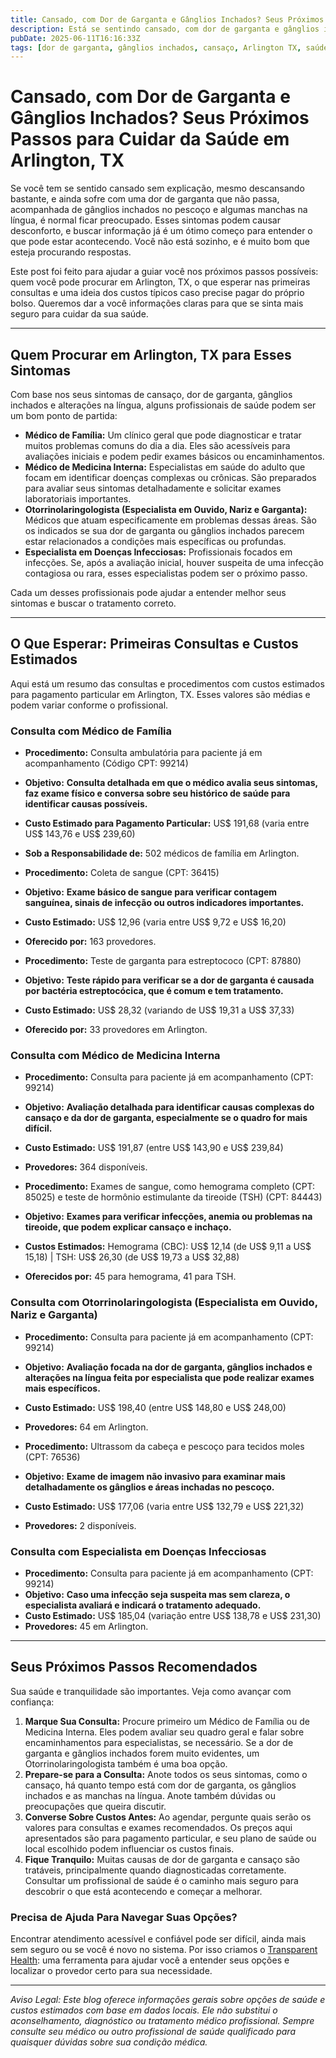 ```yaml
---
title: Cansado, com Dor de Garganta e Gânglios Inchados? Seus Próximos Passos para Cuidar da Saúde em Arlington, TX  
description: Está se sentindo cansado, com dor de garganta e gânglios inchados? Descubra quem procurar e quais custos esperar para o atendimento em Arlington, TX.  
pubDate: 2025-06-11T16:16:33Z  
tags: [dor de garganta, gânglios inchados, cansaço, Arlington TX, saúde, consulta médica, custos]  
---
```


# Cansado, com Dor de Garganta e Gânglios Inchados? Seus Próximos Passos para Cuidar da Saúde em Arlington, TX

Se você tem se sentido cansado sem explicação, mesmo descansando bastante, e ainda sofre com uma dor de garganta que não passa, acompanhada de gânglios inchados no pescoço e algumas manchas na língua, é normal ficar preocupado. Esses sintomas podem causar desconforto, e buscar informação já é um ótimo começo para entender o que pode estar acontecendo. Você não está sozinho, e é muito bom que esteja procurando respostas.  

Este post foi feito para ajudar a guiar você nos próximos passos possíveis: quem você pode procurar em Arlington, TX, o que esperar nas primeiras consultas e uma ideia dos custos típicos caso precise pagar do próprio bolso. Queremos dar a você informações claras para que se sinta mais seguro para cuidar da sua saúde.

---

## Quem Procurar em Arlington, TX para Esses Sintomas

Com base nos seus sintomas de cansaço, dor de garganta, gânglios inchados e alterações na língua, alguns profissionais de saúde podem ser um bom ponto de partida:

- **Médico de Família:** Um clínico geral que pode diagnosticar e tratar muitos problemas comuns do dia a dia. Eles são acessíveis para avaliações iniciais e podem pedir exames básicos ou encaminhamentos.  
- **Médico de Medicina Interna:** Especialistas em saúde do adulto que focam em identificar doenças complexas ou crônicas. São preparados para avaliar seus sintomas detalhadamente e solicitar exames laboratoriais importantes.  
- **Otorrinolaringologista (Especialista em Ouvido, Nariz e Garganta):** Médicos que atuam especificamente em problemas dessas áreas. São os indicados se sua dor de garganta ou gânglios inchados parecem estar relacionados a condições mais específicas ou profundas.  
- **Especialista em Doenças Infecciosas:** Profissionais focados em infecções. Se, após a avaliação inicial, houver suspeita de uma infecção contagiosa ou rara, esses especialistas podem ser o próximo passo.  

Cada um desses profissionais pode ajudar a entender melhor seus sintomas e buscar o tratamento correto.

---

## O Que Esperar: Primeiras Consultas e Custos Estimados

Aqui está um resumo das consultas e procedimentos com custos estimados para pagamento particular em Arlington, TX. Esses valores são médias e podem variar conforme o profissional.

### Consulta com Médico de Família

- **Procedimento:** Consulta ambulatória para paciente já em acompanhamento (Código CPT: 99214)  
- **Objetivo:** **Consulta detalhada em que o médico avalia seus sintomas, faz exame físico e conversa sobre seu histórico de saúde para identificar causas possíveis.**  
- **Custo Estimado para Pagamento Particular:** US$ 191,68 (varia entre US$ 143,76 e US$ 239,60)  
- **Sob a Responsabilidade de:** 502 médicos de família em Arlington.

- **Procedimento:** Coleta de sangue (CPT: 36415)  
- **Objetivo:** **Exame básico de sangue para verificar contagem sanguínea, sinais de infecção ou outros indicadores importantes.**  
- **Custo Estimado:** US$ 12,96 (varia entre US$ 9,72 e US$ 16,20)  
- **Oferecido por:** 163 provedores.

- **Procedimento:** Teste de garganta para estreptococo (CPT: 87880)  
- **Objetivo:** **Teste rápido para verificar se a dor de garganta é causada por bactéria estreptocócica, que é comum e tem tratamento.**  
- **Custo Estimado:** US$ 28,32 (variando de US$ 19,31 a US$ 37,33)  
- **Oferecido por:** 33 provedores em Arlington.

### Consulta com Médico de Medicina Interna

- **Procedimento:** Consulta para paciente já em acompanhamento (CPT: 99214)  
- **Objetivo:** **Avaliação detalhada para identificar causas complexas do cansaço e da dor de garganta, especialmente se o quadro for mais difícil.**  
- **Custo Estimado:** US$ 191,87 (entre US$ 143,90 e US$ 239,84)  
- **Provedores:** 364 disponíveis.

- **Procedimento:** Exames de sangue, como hemograma completo (CPT: 85025) e teste de hormônio estimulante da tireoide (TSH) (CPT: 84443)  
- **Objetivo:** **Exames para verificar infecções, anemia ou problemas na tireoide, que podem explicar cansaço e inchaço.**  
- **Custos Estimados:** Hemograma (CBC): US$ 12,14 (de US$ 9,11 a US$ 15,18) | TSH: US$ 26,30 (de US$ 19,73 a US$ 32,88)  
- **Oferecidos por:** 45 para hemograma, 41 para TSH.

### Consulta com Otorrinolaringologista (Especialista em Ouvido, Nariz e Garganta)

- **Procedimento:** Consulta para paciente já em acompanhamento (CPT: 99214)  
- **Objetivo:** **Avaliação focada na dor de garganta, gânglios inchados e alterações na língua feita por especialista que pode realizar exames mais específicos.**  
- **Custo Estimado:** US$ 198,40 (entre US$ 148,80 e US$ 248,00)  
- **Provedores:** 64 em Arlington.

- **Procedimento:** Ultrassom da cabeça e pescoço para tecidos moles (CPT: 76536)  
- **Objetivo:** **Exame de imagem não invasivo para examinar mais detalhadamente os gânglios e áreas inchadas no pescoço.**  
- **Custo Estimado:** US$ 177,06 (varia entre US$ 132,79 e US$ 221,32)  
- **Provedores:** 2 disponíveis.

### Consulta com Especialista em Doenças Infecciosas

- **Procedimento:** Consulta para paciente já em acompanhamento (CPT: 99214)  
- **Objetivo:** **Caso uma infecção seja suspeita mas sem clareza, o especialista avaliará e indicará o tratamento adequado.**  
- **Custo Estimado:** US$ 185,04 (variação entre US$ 138,78 e US$ 231,30)  
- **Provedores:** 45 em Arlington.

---

## Seus Próximos Passos Recomendados

Sua saúde e tranquilidade são importantes. Veja como avançar com confiança:

1. **Marque Sua Consulta:** Procure primeiro um Médico de Família ou de Medicina Interna. Eles podem avaliar seu quadro geral e falar sobre encaminhamentos para especialistas, se necessário. Se a dor de garganta e gânglios inchados forem muito evidentes, um Otorrinolaringologista também é uma boa opção.  
2. **Prepare-se para a Consulta:** Anote todos os seus sintomas, como o cansaço, há quanto tempo está com dor de garganta, os gânglios inchados e as manchas na língua. Anote também dúvidas ou preocupações que queira discutir.  
3. **Converse Sobre Custos Antes:** Ao agendar, pergunte quais serão os valores para consultas e exames recomendados. Os preços aqui apresentados são para pagamento particular, e seu plano de saúde ou local escolhido podem influenciar os custos finais.  
4. **Fique Tranquilo:** Muitas causas de dor de garganta e cansaço são tratáveis, principalmente quando diagnosticadas corretamente. Consultar um profissional de saúde é o caminho mais seguro para descobrir o que está acontecendo e começar a melhorar.

### Precisa de Ajuda Para Navegar Suas Opções?

Encontrar atendimento acessível e confiável pode ser difícil, ainda mais sem seguro ou se você é novo no sistema. Por isso criamos o [Transparent Health](https://transparenthealth.ai): uma ferramenta para ajudar você a entender seus opções e localizar o provedor certo para sua necessidade.

---

*Aviso Legal: Este blog oferece informações gerais sobre opções de saúde e custos estimados com base em dados locais. Ele não substitui o aconselhamento, diagnóstico ou tratamento médico profissional. Sempre consulte seu médico ou outro profissional de saúde qualificado para quaisquer dúvidas sobre sua condição médica.*